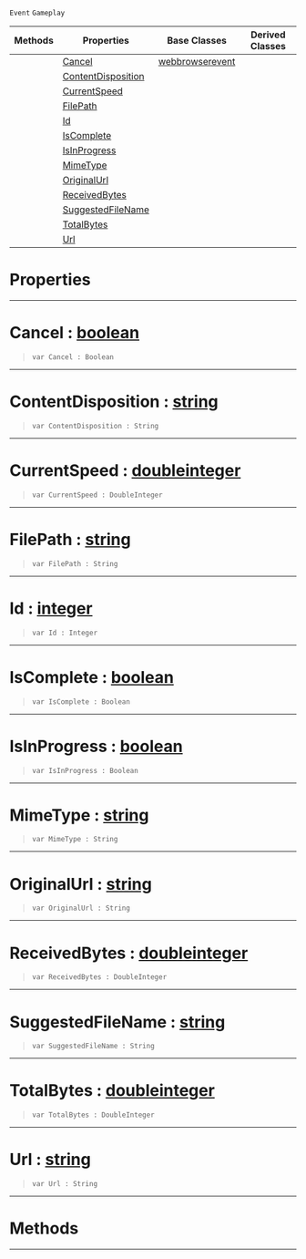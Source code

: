  `Event` `Gameplay`



|Methods|Properties|Base Classes|Derived Classes|
|---|---|---|---|
| |[ Cancel](https://github.com/ZilchEngine/ZilchDocs/blob/master/code_reference/class_reference/webbrowserdownloadevent.markdown#cancel-zero-engine-docum)|[webbrowserevent](https://github.com/ZilchEngine/ZilchDocs/blob/master/code_reference/class_reference/webbrowserevent.markdown)| |
| |[ ContentDisposition](https://github.com/ZilchEngine/ZilchDocs/blob/master/code_reference/class_reference/webbrowserdownloadevent.markdown#contentdisposition-zero)| | |
| |[ CurrentSpeed](https://github.com/ZilchEngine/ZilchDocs/blob/master/code_reference/class_reference/webbrowserdownloadevent.markdown#currentspeed-zero-engine)| | |
| |[ FilePath](https://github.com/ZilchEngine/ZilchDocs/blob/master/code_reference/class_reference/webbrowserdownloadevent.markdown#filepath-zero-engine-doc)| | |
| |[ Id](https://github.com/ZilchEngine/ZilchDocs/blob/master/code_reference/class_reference/webbrowserdownloadevent.markdown#id-zero-engine-documenta)| | |
| |[ IsComplete](https://github.com/ZilchEngine/ZilchDocs/blob/master/code_reference/class_reference/webbrowserdownloadevent.markdown#iscomplete-zero-engine-d)| | |
| |[ IsInProgress](https://github.com/ZilchEngine/ZilchDocs/blob/master/code_reference/class_reference/webbrowserdownloadevent.markdown#isinprogress-zero-engine)| | |
| |[ MimeType](https://github.com/ZilchEngine/ZilchDocs/blob/master/code_reference/class_reference/webbrowserdownloadevent.markdown#mimetype-zero-engine-doc)| | |
| |[ OriginalUrl](https://github.com/ZilchEngine/ZilchDocs/blob/master/code_reference/class_reference/webbrowserdownloadevent.markdown#originalurl-zero-engine)| | |
| |[ ReceivedBytes](https://github.com/ZilchEngine/ZilchDocs/blob/master/code_reference/class_reference/webbrowserdownloadevent.markdown#receivedbytes-zero-engin)| | |
| |[ SuggestedFileName](https://github.com/ZilchEngine/ZilchDocs/blob/master/code_reference/class_reference/webbrowserdownloadevent.markdown#suggestedfilename-zero-e)| | |
| |[ TotalBytes](https://github.com/ZilchEngine/ZilchDocs/blob/master/code_reference/class_reference/webbrowserdownloadevent.markdown#totalbytes-zero-engine-d)| | |
| |[ Url](https://github.com/ZilchEngine/ZilchDocs/blob/master/code_reference/class_reference/webbrowserdownloadevent.markdown#url-zero-engine-document)| | |


 #  Properties


---  
 #  Cancel : [boolean](https://github.com/ZilchEngine/ZilchDocs/blob/master/code_reference/nada_base_types/boolean.markdown)

> 
> ``` lang=cpp, name=Nada
> var Cancel : Boolean


---  
 #  ContentDisposition : [string](https://github.com/ZilchEngine/ZilchDocs/blob/master/code_reference/nada_base_types/string.markdown)

> 
> ``` lang=cpp, name=Nada
> var ContentDisposition : String


---  
 #  CurrentSpeed : [doubleinteger](https://github.com/ZilchEngine/ZilchDocs/blob/master/code_reference/nada_base_types/doubleinteger.markdown)

> 
> ``` lang=cpp, name=Nada
> var CurrentSpeed : DoubleInteger


---  
 #  FilePath : [string](https://github.com/ZilchEngine/ZilchDocs/blob/master/code_reference/nada_base_types/string.markdown)

> 
> ``` lang=cpp, name=Nada
> var FilePath : String


---  
 #  Id : [integer](https://github.com/ZilchEngine/ZilchDocs/blob/master/code_reference/nada_base_types/integer.markdown)

> 
> ``` lang=cpp, name=Nada
> var Id : Integer


---  
 #  IsComplete : [boolean](https://github.com/ZilchEngine/ZilchDocs/blob/master/code_reference/nada_base_types/boolean.markdown)

> 
> ``` lang=cpp, name=Nada
> var IsComplete : Boolean


---  
 #  IsInProgress : [boolean](https://github.com/ZilchEngine/ZilchDocs/blob/master/code_reference/nada_base_types/boolean.markdown)

> 
> ``` lang=cpp, name=Nada
> var IsInProgress : Boolean


---  
 #  MimeType : [string](https://github.com/ZilchEngine/ZilchDocs/blob/master/code_reference/nada_base_types/string.markdown)

> 
> ``` lang=cpp, name=Nada
> var MimeType : String


---  
 #  OriginalUrl : [string](https://github.com/ZilchEngine/ZilchDocs/blob/master/code_reference/nada_base_types/string.markdown)

> 
> ``` lang=cpp, name=Nada
> var OriginalUrl : String


---  
 #  ReceivedBytes : [doubleinteger](https://github.com/ZilchEngine/ZilchDocs/blob/master/code_reference/nada_base_types/doubleinteger.markdown)

> 
> ``` lang=cpp, name=Nada
> var ReceivedBytes : DoubleInteger


---  
 #  SuggestedFileName : [string](https://github.com/ZilchEngine/ZilchDocs/blob/master/code_reference/nada_base_types/string.markdown)

> 
> ``` lang=cpp, name=Nada
> var SuggestedFileName : String


---  
 #  TotalBytes : [doubleinteger](https://github.com/ZilchEngine/ZilchDocs/blob/master/code_reference/nada_base_types/doubleinteger.markdown)

> 
> ``` lang=cpp, name=Nada
> var TotalBytes : DoubleInteger


---  
 #  Url : [string](https://github.com/ZilchEngine/ZilchDocs/blob/master/code_reference/nada_base_types/string.markdown)

> 
> ``` lang=cpp, name=Nada
> var Url : String


---  
 #  Methods


---  
 

 